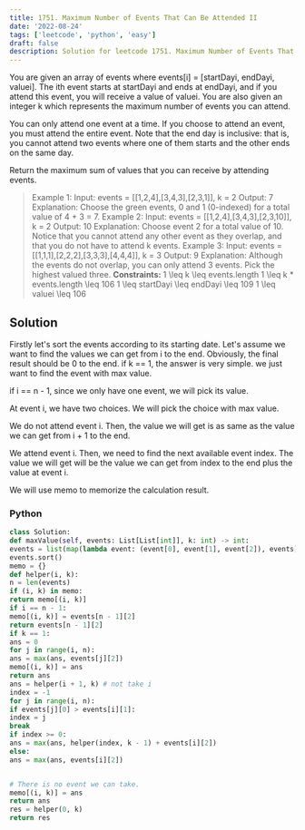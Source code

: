 ```yaml
---
title: 1751. Maximum Number of Events That Can Be Attended II
date: '2022-08-24'
tags: ['leetcode', 'python', 'easy']
draft: false
description: Solution for leetcode 1751. Maximum Number of Events That Can Be Attended II
---
```



You are given an array of events where events[i] = [startDayi, endDayi, valuei]. The ith event starts at startDayi and ends at endDayi, and if you attend this event, you will receive a value of valuei. You are also given an integer k which represents the maximum number of events you can attend.

You can only attend one event at a time. If you choose to attend an event, you must attend the entire event. Note that the end day is inclusive: that is, you cannot attend two events where one of them starts and the other ends on the same day.

Return the maximum sum of values that you can receive by attending events.

> Example 1:
> Input: events = [[1,2,4],[3,4,3],[2,3,1]], k = 2
> Output: 7
> Explanation: Choose the green events, 0 and 1 (0-indexed) for a total value of 4 + 3 = 7.
> Example 2:
> Input: events = [[1,2,4],[3,4,3],[2,3,10]], k = 2
> Output: 10
> Explanation: Choose event 2 for a total value of 10.
> Notice that you cannot attend any other event as they overlap, and that you do not have to attend k events.
> Example 3:
> Input: events = [[1,1,1],[2,2,2],[3,3,3],[4,4,4]], k = 3
> Output: 9
> Explanation: Although the events do not overlap, you can only attend 3 events. Pick the highest valued three.
**Constraints:**
> 1 <TeX>\leq</TeX> k <TeX>\leq</TeX> events.length
> 1 <TeX>\leq</TeX> k * events.length <TeX>\leq</TeX> 106
> 1 <TeX>\leq</TeX> startDayi <TeX>\leq</TeX> endDayi <TeX>\leq</TeX> 109
> 1 <TeX>\leq</TeX> valuei <TeX>\leq</TeX> 106


## Solution
Firstly let's sort the events according to its starting date. Let's assume we want to find the values we can get from i to the end. Obviously, the final result should be 0 to the end.
if k == 1, the answer is very simple. we just want to find the event with max value.

if i == n - 1, since we only have one event, we will pick its value.

At event i, we have two choices. We will pick the choice with max value.

We do not attend event i. Then, the value we will get is as same as the value we can get from i + 1 to the end.

We attend event i. Then, we need to find the next available event index. The value we will get will be the value we can get from index to the end plus the value at event i.

We will use memo to memorize the calculation result.




### Python
```python
class Solution:
def maxValue(self, events: List[List[int]], k: int) -> int:
events = list(map(lambda event: (event[0], event[1], event[2]), events))
events.sort()
memo = {}
def helper(i, k):
n = len(events)
if (i, k) in memo:
return memo[(i, k)]
if i == n - 1:
memo[(i, k)] = events[n - 1][2]
return events[n - 1][2]
if k == 1:
ans = 0
for j in range(i, n):
ans = max(ans, events[j][2])
memo[(i, k)] = ans
return ans
ans = helper(i + 1, k) # not take i
index = -1
for j in range(i, n):
if events[j][0] > events[i][1]:
index = j
break
if index >= 0:
ans = max(ans, helper(index, k - 1) + events[i][2])
else:
ans = max(ans, events[i][2])


# There is no event we can take.
memo[(i, k)] = ans
return ans
res = helper(0, k)
return res

```
